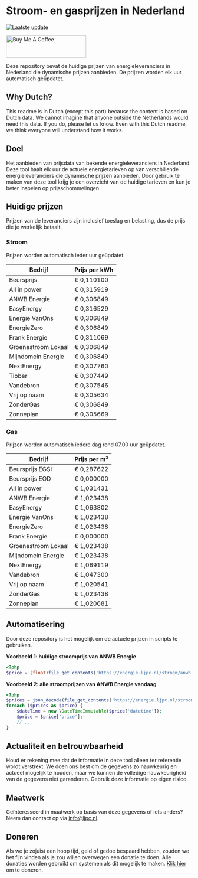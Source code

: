 # Stroom- en gasprijzen in Nederland

![Laatste update](https://img.shields.io/badge/laatste%20update-2023--07--25%2022%3A00%20CET-brightgreen)

<a href="https://www.buymeacoffee.com/Lars-" target="_blank"><img src="https://cdn.buymeacoffee.com/buttons/v2/default-orange.png" alt="Buy Me A Coffee" height="60" style="height: 60px !important;width: 217px !important;" ></a>

Deze repository bevat de huidige prijzen van energieleveranciers in Nederland die dynamische prijzen aanbieden. De prijzen worden elk uur automatisch geüpdatet.

## Why Dutch?

This readme is in Dutch (except this part) because the content is based on Dutch data. We cannot imagine that anyone outside the Netherlands would need this data. If you do, please let us know. Even with this Dutch readme, we think
everyone will understand how it works.

## Doel

Het aanbieden van prijsdata van bekende energieleveranciers in Nederland. Deze tool haalt elk uur de actuele energietarieven op van verschillende energieleveranciers die dynamische prijzen aanbieden. Door gebruik te maken van deze tool
krijg je een overzicht van de huidige tarieven en kun je beter inspelen op prijsschommelingen.

## Huidige prijzen

Prijzen van de leveranciers zijn inclusief toeslag en belasting, dus de prijs die je werkelijk betaalt.

### Stroom

Prijzen worden automatisch ieder uur geüpdatet.

 Bedrijf | Prijs per kWh 
---------|---------------
Beursprijs | € 0,110100
All in power | € 0,315919
ANWB Energie | € 0,306849
EasyEnergy | € 0,316529
Energie VanOns | € 0,306849
EnergieZero | € 0,306849
Frank Energie | € 0,311069
Groenestroom Lokaal | € 0,306849
Mijndomein Energie | € 0,306849
NextEnergy | € 0,307760
Tibber | € 0,307449
Vandebron | € 0,307546
Vrij op naam | € 0,305634
ZonderGas | € 0,306849
Zonneplan | € 0,305669


### Gas

Prijzen worden automatisch iedere dag rond 07.00 uur geüpdatet.

 Bedrijf | Prijs per m³ 
---------|--------------
Beursprijs EGSI | € 0,287622
Beursprijs EOD | € 0,000000
All in power | € 1,031431
ANWB Energie | € 1,023438
EasyEnergy | € 1,063802
Energie VanOns | € 1,023438
EnergieZero | € 1,023438
Frank Energie | € 0,000000
Groenestroom Lokaal | € 1,023438
Mijndomein Energie | € 1,023438
NextEnergy | € 1,069119
Vandebron | € 1,047300
Vrij op naam | € 1,020541
ZonderGas | € 1,023438
Zonneplan | € 1,020681


## Automatisering

Door deze repository is het mogelijk om de actuele prijzen in scripts te gebruiken.

**Voorbeeld 1: huidige stroomprijs van ANWB Energie**

```php
<?php
$price = (float)file_get_contents('https://energie.ljpc.nl/stroom/anwb-energie-nu.txt');

```

**Voorbeeld 2: alle stroomprijzen van ANWB Energie vandaag**

```php
<?php
$prices = json_decode(file_get_contents('https://energie.ljpc.nl/stroom/all-in-power-vandaag.json'),true);
foreach ($prices as $price) {
    $dateTime = new \DateTimeImmutable($price['datetime']);
    $price = $price['price'];
    // ...
}
```

## Actualiteit en betrouwbaarheid

Houd er rekening mee dat de informatie in deze tool alleen ter referentie wordt verstrekt. We doen ons best om de gegevens zo nauwkeurig en actueel mogelijk te houden, maar we kunnen de volledige nauwkeurigheid van de gegevens niet
garanderen. Gebruik deze informatie op eigen risico.

## Maatwerk

Geïnteresseerd in maatwerk op basis van deze gegevens of iets anders? Neem dan contact op
via [info@ljpc.nl](mailto:info@ljpc.nl?subject=Energie%20prijzen).

## Doneren

Als we je zojuist een hoop tijd, geld of gedoe bespaard hebben, zouden we het fijn vinden als je zou willen overwegen een
donatie te doen. Alle donaties worden gebruikt om systemen als dit mogelijk te
maken. [Klik hier](https://www.buymeacoffee.com/Lars-) om te doneren.
